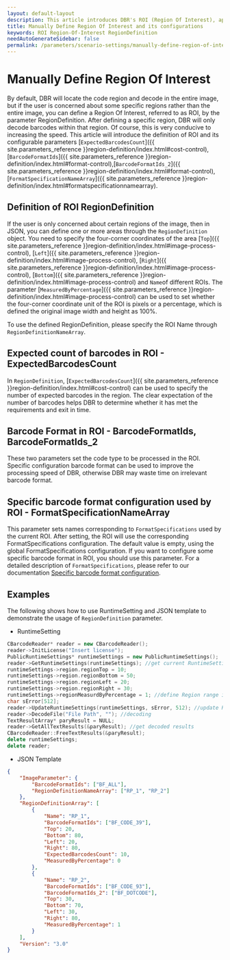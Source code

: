 ```yaml
---   
layout: default-layout
description: This article introduces DBR's ROI (Region Of Interest), applicable scenarios, manual definition methods and configurable parameters.
title: Manually Define Region Of Interest and its configurations
keywords: ROI Region-Of-Interest RegionDefinition
needAutoGenerateSidebar: false
permalink: /parameters/scenario-settings/manually-define-region-of-interest-v7.6.0.html
---
```


# Manually Define Region Of Interest
By default, DBR will locate the code region and decode in the entire image, but if the user is concerned about some specific regions rather than the entire image, you can define a Region Of Interest, referred to as ROI, by the parameter RegionDefinition. After defining a specific region, DBR will only decode barcodes within that region. Of course, this is very conducive to increasing the speed. This article will introduce the definition of ROI and its configurable parameters  [`ExpectedBarcodesCount`]({{ site.parameters_reference }}region-definition/index.html#cost-control), [`BarcodeFormatIds`]({{ site.parameters_reference }}region-definition/index.html#format-control),[`BarcodeFormatIds_2`]({{ site.parameters_reference }}region-definition/index.html#format-control), [`FormatSpecificationNameArray`]({{ site.parameters_reference }}region-definition/index.html#formatspecificationnamearray).
## Definition of ROI RegionDefinition
If the user is only concerned about certain regions of the image, then in JSON, you can define one or more areas through the `RegionDefinition` object. You need to specify the four-corner coordinates of the area  [`Top`]({{ site.parameters_reference }}region-definition/index.html#image-process-control), [`Left`]({{ site.parameters_reference }}region-definition/index.html#image-process-control), [`Right`]({{ site.parameters_reference }}region-definition/index.html#image-process-control), [`Bottom`]({{ site.parameters_reference }}region-definition/index.html#image-process-control) and `Name`of different ROIs. The parameter [`MeasuredByPercentage`]({{ site.parameters_reference }}region-definition/index.html#image-process-control) can be used to set whether the four-corner coordinate unit of the ROI is pixels or a percentage, which is defined the original image width and height as 100%.

To use the defined RegionDefinition, please specify the ROI Name through `RegionDefinitionNameArray`.
## Expected count of barcodes in ROI - ExpectedBarcodesCount
In `RegionDefinition`, [`ExpectedBarcodesCount`]({{ site.parameters_reference }}region-definition/index.html#cost-control) can be used to specify the number of expected barcodes in the region. The clear expectation of the number of barcodes helps DBR to determine whether it has met the requirements and exit in time.
## Barcode Format in ROI -  BarcodeFormatIds, BarcodeFormatIds_2
These two parameters set the code type to be processed in the ROI. Specific configuration barcode format can be used to improve the processing speed of DBR, otherwise DBR may waste time on irrelevant barcode format.
## Specific barcode format configuration used by ROI - FormatSpecificationNameArray
This parameter sets names corresponding to `FormatSpecifications` used by the current ROI. After setting, the ROI will use the corresponding FormatSpecifications configuration. The default value is empty, using the global FormatSpecifications configuration. If you want to configure some specific barcode format in ROI, you should use this parameter. For a detailed description of `FormatSpecifications`, please refer to our documentation [Specific barcode format configuration][1].
## Examples
The following shows how to use RuntimeSetting and JSON template to demonstrate the usage of `RegionDefinition` parameter.
- RuntimeSetting
```c++
CBarcodeReader* reader = new CBarcodeReader();     
reader->InitLicense("Insert license");    
PublicRuntimeSettings* runtimeSettings = new PublicRuntimeSettings();     
reader->GetRuntimeSettings(runtimeSettings); //get current RuntimeSettings      
runtimeSettings->region.regionTop = 10;         
runtimeSettings->region.regionBottom = 50;      
runtimeSettings->region.regionLeft = 20;        
runtimeSettings->region.regionRight = 30;      
runtimeSettings->regionMeasurdByPercentage = 1; //define Region range in Percentage
char sError[512];     
reader->UpdateRuntimeSettings(runtimeSettings, sError, 512); //update RuntimeSettings    
reader->DecodeFile("File Path", ""); //decoding      
TextResultArray* paryResult = NULL;     
reader->GetAllTextResults(&paryResult); //get decoded results  
CBarcodeReader::FreeTextResults(&paryResult);     
delete runtimeSettings;     
delete reader;  
```
- JSON Template
```json
{ 
    "ImageParameter": {
        "BarcodeFormatIds": ["BF_ALL"],
        "RegionDefinitionNameArray": ["RP_1", "RP_2"]
    }, 
    "RegionDefinitionArray": [
        {
            "Name": "RP_1",   
            "BarcodeFormatIds": ["BF_CODE_39"],
            "Top": 20,         
            "Bottom": 80,      
            "Left": 20,        
            "Right": 80,      
            "ExpectedBarcodesCount": 10,
            "MeasuredByPercentage": 0
        }, 
        {
            "Name": "RP_2", 
            "BarcodeFormatIds": ["BF_CODE_93"], 
            "BarcodeFormatIds_2": ["BF_DOTCODE"], 
            "Top": 30, 
            "Bottom": 70, 
            "Left": 30, 
            "Right": 80, 
            "MeasuredByPercentage": 1
        }
    ], 
    "Version": "3.0"
}
```

[1]:format-specification.html
